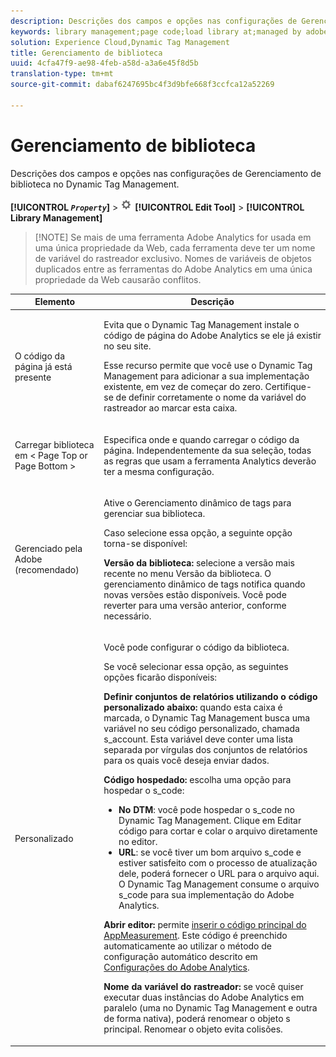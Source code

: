 ```yaml
---
description: Descrições dos campos e opções nas configurações de Gerenciamento de biblioteca no Dynamic Tag Management.
keywords: library management;page code;load library at;managed by adobe;custom;code hosted;s_code hosted
solution: Experience Cloud,Dynamic Tag Management
title: Gerenciamento de biblioteca
uuid: 4cfa47f9-ae98-4feb-a58d-a3a6e45f8d5b
translation-type: tm+mt
source-git-commit: dabaf6247695bc4f3d9bfe668f3ccfca12a52269

---
```



# Gerenciamento de biblioteca

Descrições dos campos e opções nas configurações de Gerenciamento de biblioteca no Dynamic Tag Management.

**[!UICONTROL  *`Property`*]** > ![](assets/settings_gear.png) **[!UICONTROL Edit Tool]** > **[!UICONTROL Library Management]**

>[!NOTE] Se mais de uma ferramenta Adobe Analytics for usada em uma única propriedade da Web, cada ferramenta deve ter um nome de variável do rastreador exclusivo. Nomes de variáveis de objetos duplicados entre as ferramentas do Adobe Analytics em uma única propriedade da Web causarão conflitos.

<table id="table_2758C770C91B4025AD74009B360D71F7"> 
 <thead> 
  <tr> 
   <th colname="col1" class="entry"> Elemento </th> 
   <th colname="col2" class="entry"> Descrição </th> 
  </tr> 
 </thead>
 <tbody> 
  <tr> 
   <td colname="col1"> <p>O código da página já está presente </p> </td> 
   <td colname="col2"> <p> Evita que o Dynamic Tag Management instale o código de página do <span class="keyword">Adobe Analytics</span> se ele já existir no seu site. </p> <p>Esse recurso permite que você use o Dynamic Tag Management para adicionar a sua implementação existente, em vez de começar do zero. Certifique-se de definir corretamente o nome da variável do rastreador ao marcar esta caixa. </p> </td> 
  </tr> 
  <tr> 
   <td colname="col1"> <p>Carregar biblioteca em &lt;<span class="term"> Page Top</span> or Page Bottom <span class="term"></span>&gt; </p> </td> 
   <td colname="col2"> <p>Especifica onde e quando carregar o código da página. Independentemente da sua seleção, todas as regras que usam a ferramenta Analytics deverão ter a mesma configuração. </p> </td> 
  </tr> 
  <tr> 
   <td colname="col1"> <p>Gerenciado pela Adobe (recomendado) </p> </td> 
   <td colname="col2"> <p>Ative o Gerenciamento dinâmico de tags para gerenciar sua biblioteca. </p> <p>Caso selecione essa opção, a seguinte opção torna-se disponível: </p> <p> <b>Versão da biblioteca:</b> selecione a versão mais recente no menu <span class="wintitle">Versão da biblioteca</span>. O gerenciamento dinâmico de tags notifica quando novas versões estão disponíveis. Você pode reverter para uma versão anterior, conforme necessário. </p> </td> 
  </tr> 
  <tr> 
   <td colname="col1"> <p> Personalizado </p> </td> 
   <td colname="col2"> <p>Você pode configurar o código da biblioteca. </p> <p>Se você selecionar essa opção, as seguintes opções ficarão disponíveis: </p> <p> <b>Definir conjuntos de relatórios utilizando o código personalizado abaixo:</b> quando esta caixa é marcada, o Dynamic Tag Management busca uma variável no seu código personalizado, chamada <span class="varname"> s_account</span>. Esta variável deve conter uma lista separada por vírgulas dos conjuntos de relatórios para os quais você deseja enviar dados. </p> <p> <b>Código hospedado:</b> escolha uma opção para hospedar o <span class="filepath">s_code</span>: </p> 
    <ul id="ul_FC395283365A4BBAA8A5FE5871D16EC6"> 
     <li id="li_36D733C533CE40F1868309130551D4DE"> <b>No DTM</b>: você pode hospedar o <span class="filepath">s_code</span> no Dynamic Tag Management. Clique em <span class="uicontrol">Editar código</span> para cortar e colar o arquivo diretamente no editor. </li> 
     <li id="li_A64734C66D254079A5E16DC8DBEDA3F6"> <b>URL</b>: se você tiver um bom arquivo <span class="filepath">s_code</span> e estiver satisfeito com o processo de atualização dele, poderá fornecer o URL para o arquivo aqui. O Dynamic Tag Management consume o arquivo <span class="filepath">s_code</span> para sua implementação do <span class="keyword">Adobe Analytics</span>. </li> 
    </ul> <p> <b>Abrir editor: </b>permite <a href="/help/implement/other/dtm/c-aa-tool/t-appmeasurement-code.md"  > inserir o código principal do AppMeasurement</a>. Este código é preenchido automaticamente ao utilizar o método de configuração automático descrito em <a href="/help/implement/other/dtm/c-aa-tool/analytics-dtm.md"  >Configurações do Adobe Analytics</a>. </p> <p> <b>Nome da variável do rastreador: </b>se você quiser executar duas instâncias do <span class="keyword">Adobe Analytics</span> em paralelo (uma no Dynamic Tag Management e outra de forma nativa), poderá renomear o objeto <span class="term"> s</span> principal. Renomear o objeto evita colisões. </p> </td> 
  </tr> 
 </tbody> 
</table>

